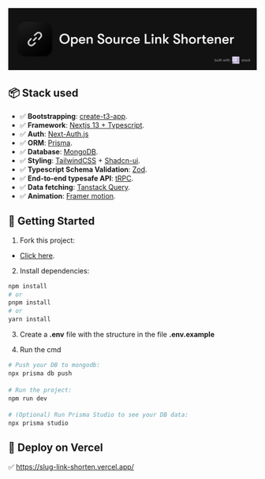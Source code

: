 <div align="center">

<a href="https://slug-link-shorten.vercel.app/">
<img src="./public/img/banner_gh.jpg" />
</a>

</div>

## 📦 Stack used 

- ✅ **Bootstrapping**: [create-t3-app](https://create.t3.gg).
- ✅ **Framework**: [Nextjs 13 + Typescript](https://nextjs.org/).
- ✅ **Auth**: [Next-Auth.js](https://next-auth.js.org)
- ✅ **ORM**: [Prisma](https://prisma.io).
- ✅ **Database**: [MongoDB](https://www.mongodb.com/).
- ✅ **Styling**: [TailwindCSS](https://tailwindcss.com) + [Shadcn-ui](https://ui.shadcn.com/).
- ✅ **Typescript Schema Validation**: [Zod](https://github.com/colinhacks/zod).
- ✅ **End-to-end typesafe API**: [tRPC](https://trpc.io/).
- ✅ **Data fetching**: [Tanstack Query](https://tanstack.com/query/latest).
- ✅ **Animation**: [Framer motion](https://www.framer.com/motion/).


## 🚀 Getting Started 

1. Fork this project:

- [Click here](https://github.com/kurumeii/slug-link-shorten/fork).

2. Install dependencies:

```bash
npm install
# or
pnpm install
# or
yarn install
```

3. Create a **.env** file with the structure in the file **.env.example**


4. Run the cmd

```bash
# Push your DB to mongodb:
npx prisma db push

# Run the project:
npm run dev

# (Optional) Run Prisma Studio to see your DB data:
npx prisma studio
```

## 🎉 Deploy on Vercel

✅ https://slug-link-shorten.vercel.app/
